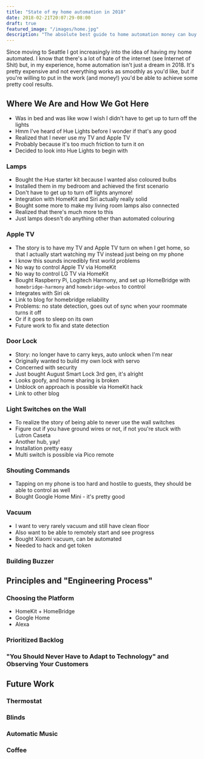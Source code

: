 ```yaml
---
title: "State of my home automation in 2018"
date: 2018-02-21T20:07:29-08:00
draft: true
featured_image: "/images/home.jpg"
description: "The absolute best guide to home automation money can buy."
---
```


Since moving to Seattle I got increasingly into the idea of having my home automated. I know that there's a lot of hate of the internet (see Internet of Shit) but, in my experience, home automation isn't just a dream in 2018. It's pretty expensive and not everything works as smoothly as you'd like, but if you're willing to put in the work (and money!) you'd be able to achieve some pretty cool results.

## Where We Are and How We Got Here

- Was in bed and was like wow I wish I didn't have to get up to turn off the lights
- Hmm I've heard of Hue Lights before I wonder if that's any good
- Realized that I never use my TV and Apple TV
- Probably because it's too much friction to turn it on
- Decided to look into Hue Lights to begin with

### Lamps

- Bought the Hue starter kit because I wanted also coloured bulbs
- Installed them in my bedroom and achieved the first scenario
- Don't have to get up to turn off lights anymore!
- Integration with HomeKit and Siri actually really solid
- Bought some more to make my living room lamps also connected
- Realized that there's much more to this
- Just lamps doesn't do anything other than automated colouring

### Apple TV

- The story is to have my TV and Apple TV turn on when I get home, so that I actually start watching my TV instead just being on my phone
- I know this sounds incredibly first world problems
- No way to control Apple TV via HomeKit
- No way to control LG TV via HomeKit
- Bought Raspberry Pi, Logitech Harmony, and set up HomeBridge with `homebridge-harmony` and `homebridge-webos` to control
- Integrates with Siri ok
- Link to blog for homebridge reliability
- Problems: no state detection, goes out of sync when your roommate turns it off
- Or if it goes to sleep on its own
- Future work to fix and state detection

### Door Lock

- Story: no longer have to carry keys, auto unlock when I'm near
- Originally wanted to build my own lock with servo
- Concerned with security
- Just bought August Smart Lock 3rd gen, it's alright
- Looks goofy, and home sharing is broken
- Unblock on approach is possible via HomeKit hack
- Link to other blog

### Light Switches on the Wall

- To realize the story of being able to never use the wall switches
- Figure out if you have ground wires or not, if not you're stuck with Lutron Caseta
- Another hub, yay!
- Installation pretty easy
- Multi switch is possible via Pico remote

### Shouting Commands

- Tapping on my phone is too hard and hostile to guests, they should be able to control as well
- Bought Google Home Mini - it's pretty good

### Vacuum

- I want to very rarely vacuum and still have clean floor
- Also want to be able to remotely start and see progress
- Bought Xiaomi vacuum, can be automated
- Needed to hack and get token

### Building Buzzer

## Principles and "Engineering Process"

### Choosing the Platform

- HomeKit + HomeBridge
- Google Home
- Alexa

### Prioritized Backlog

### "You Should Never Have to Adapt to Technology" and Observing Your Customers

## Future Work

### Thermostat

### Blinds

### Automatic Music

### Coffee

